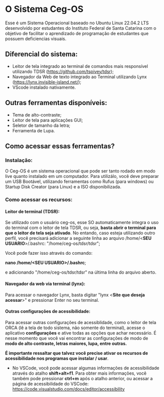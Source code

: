 # O Sistema Ceg-OS

Esse é um Sistema Operacional baseado no Ubuntu Linux 22.04.2 LTS desenvolvido por estudantes do Instituto Federal de Santa Catarina com o objetivo de facilitar o aprendizado de programação de estudantes que possuem deficiencias visuais.

## Diferencial do sistema:
* Leitor de tela integrado ao terminal de comandos mais responsível utilizando TDSR (https://github.com/tspivey/tdsr);
* Navegador da Web de texto integrado ao Terminal utilizando Lynx (https://lynx.invisible-island.net/);
* VScode instalado nativamente.

## Outras ferramentas disponíveis:
* Tema de alto-contraste;
* Leitor de tela para aplicações GUI;
* Seletor de tamanho da letra;
* Ferramenta de Lupa.

## Como acessar essas ferramentas?
### Instalação:
O Ceg-OS é um sistema operacional que pode ser tanto rodado em modo live quanto instalado em um computador. Para utilizálo, você deve preparar um USB Bootável, utilizando ferramentas como Rufus (para windows) ou Startup Disk Creator (para Linux) e a ISO disponibilizada.

### Como acessar os recursos:

#### Leitor de terminal (TDSR):
Se utilizado com o usuário ceg-os, esse SO automaticamente integra o uso do terminal com o leitor de tela TDSR, ou seja, **basta abrir o terminal para que o leitor de tela seja ativado**.
No entando, caso esteja utilizando outro perfil, você precisará adicionar a seguinte linha ao arquivo /home/<**SEU USUARIO**>/.bashrc: "/home/ceg-os/tdsr/tdsr";  
  
  Você pode fazer isso através do comando:  
  
  **nano /home/<**SEU USUARIO**>/.bashrc**;  
  
  e adicionando "/home/ceg-os/tdsr/tdsr" na última linha do arquivo aberto.

#### Navegador da web via terminal (lynx):
Para acessar o navegador Lynx, basta digitar "lynx <**Site que deseja acessar**>" e pressionar Enter no seu terminal.


#### Outras configurações de acessibilidade:
Para acessar outras configurações de acessiblidade, como o leitor de tela ORCA (lê a tela de todo sistema, não somente do terminal), acesse o aplicativo **configurações** e ative todas as opções que achar necessário. É nesse momento que você vai encontrar as configurações de modo de **modo de alto contraste, letras maiores, lupa, entre outras.**

**É importante ressaltar que talvez você precise ativar os recursos de acessibilidade nos programas que instalar / usar**.   
  
* No VSCode, você pode acessar algumas informações de acessibilidade através do atalho **shift+alt+f1**. Para obter mais informações, você também pode pressionar **ctrl+m** após o atalho anterior, ou acessar a página de acessibilidade do VSCode: https://code.visualstudio.com/docs/editor/accessibility
